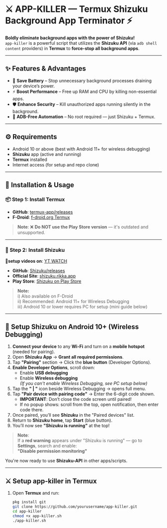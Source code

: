 # ⚔️ APP-KILLER — Termux Shizuku Background App Terminator ⚡

**Boldly eliminate background apps with the power of Shizuku!**  
`app-killer` is a powerful script that utilizes the **Shizuku API** (via `adb shell content` providers) in **Termux** to **force-stop all background apps**.

---

## ✨ Features & Advantages

- 🔋 **Save Battery** – Stop unnecessary background processes draining your device’s power.  
- ⚡ **Boost Performance** – Free up RAM and CPU by killing non-essential apps.  
- 🛡️ **Enhance Security** – Kill unauthorized apps running silently in the background.  
- 🔧 **ADB-Free Automation** – No root required — just Shizuku + Termux.

---

## ⚙️ Requirements

- Android 10 or above (best with Android 11+ for wireless debugging)  
- **Shizuku** app (active and running)  
- **Termux** installed  
- Internet access (for setup and repo clone)

---

## 🚀 Installation & Usage

### 📦 Step 1: Install Termux

- **GitHub**: [termux-app/releases](https://github.com/termux/termux-app/releases)  
- **F-Droid**: [f-droid.org Termux](https://f-droid.org/en/packages/com.termux/)

> **Note**: ❌ **Do NOT use the Play Store version** — it's outdated and unsupported.

---

### 🧩 Step 2: Install Shizuku
🔴**setup videos on**: [YT WATCH](https://youtube.com/shorts/DLphMCEZSqE?si=V6Gr--hg58G9zFyQ)
- **GitHub**: [Shizuku/releases](https://github.com/RikkaApps/Shizuku/releases)  
- **Official Site**: [shizuku.rikka.app](https://shizuku.rikka.app/download/)  
- **Play Store**: [Shizuku on Play Store](https://play.google.com/store/apps/details?id=moe.shizuku.privileged.api)

> **Note:**  
> i) Also available on F-Droid  
> ii) Recommended: Android 11+ for Wireless Debugging  
> iii) Android 10 or lower requires PC for setup (mini guide below)

---

## 📡 Setup Shizuku on Android 10+ (Wireless Debugging)

1. **Connect your device** to any **Wi-Fi** and turn on a **mobile hotspot** (needed for pairing).  
2. Open **Shizuku App** → **Grant all required permissions**.  
3. Tap **"Pairing"** section → Click the **blue button** (Developer Options).  
4. **Enable Developer Options**, scroll down:
    - Enable **USB debugging**
    - Enable **Wireless debugging**  
    *(If you can't enable Wireless Debugging, see PC setup below)*  
5. Tap the **" | "** icon beside Wireless Debugging → opens full menu.  
6. Tap **"Pair device with pairing code"** → Enter the 6-digit code shown.  
    - **IMPORTANT**: Don’t close the code screen until paired!  
    - If no popup shows: scroll from the top, open notification, then enter code there.  
7. Once paired, you’ll see **Shizuku** in the "Paired devices" list.  
8. Return to **Shizuku home**, tap **Start** (blue button).  
9. You’ll now see **"Shizuku is running"** at the top!  

> **Note**:  
> If a **red warning** appears under "Shizuku is running" — go to **Settings**, search and enable:  
> **"Disable permission monitoring"**

You're now ready to use **Shizuku-API** in other apps/scripts.

---

## ⚔️ Setup app-killer in Termux

1. Open **Termux** and run:

   ```bash
   pkg install git
   git clone https://github.com/yourusername/app-killer.git
   cd app-killer
   chmod +x app-killer.sh
   ./app-killer.sh
